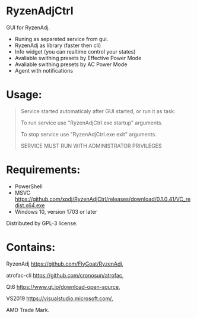 # RyzenAdjCtrl
GUI for RyzenAdj.

- Runing as separeted service from gui.
- RyzenAdj as library (faster then cli)
- Info widget (you can realtime control your states)
- Avaliable swithing presets by Effective Power Mode
- Avaliable swithing presets by AC Power Mode
- Agent with notifications

# Usage:
> Service started automaticaly after GUI started, or run it as task:
> 
> To run service use "RyzenAdjCtrl.exe startup" arguments.
> 
> To stop service use "RyzenAdjCtrl.exe exit" arguments.
> 
> SERVICE MUST RUN WITH ADMINISTRATOR PRIVILEGES

# Requirements:
- PowerShell
- MSVC https://github.com/xodj/RyzenAdjCtrl/releases/download/0.1.0.41/VC_redist.x64.exe
- Windows 10, version 1703 or later

Distributed by GPL-3 license.

# Contains:
RyzenAdj https://github.com/FlyGoat/RyzenAdj,

atrofac-cli https://github.com/cronosun/atrofac,

Qt6 https://www.qt.io/download-open-source,

VS2019 https://visualstudio.microsoft.com/,

AMD Trade Mark.
